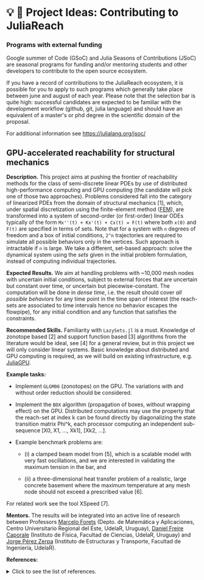 # :bulb: :notebook: Project Ideas: Contributing to JuliaReach

### Programs with external funding

Google summer of Code (GSoC) and Julia Seasons of Contributions (JSoC) are seasonal programs for funding and/or
mentoring students and other developers to contribute to the open source ecosystem.

If you have a record of contributions to the JuliaReach ecosystem, it is possible for you to apply to such programs which generally take place between june and august of each year. Please note that the selection bar is quite high: successful candidates are expected to be familiar with the development workflow (github, git, julia language) and should have an equivalent of a master's or phd degree in the scientific domain of the proposal.

For additional information see https://julialang.org/jsoc/

## GPU-accelerated reachability for structural mechanics

**Description.** This project aims at pushing the frontier of reachability methods for the class of semi-discrete linear PDEs by use of distributed high-performance computing and GPU computing (the candidate will pick one of those two approaches). Problems considered fall into the category of linearized PDEs from the domain of structural mechanics [1], which, under spatial discretization using the finite-element method ([FEM](https://en.wikipedia.org/wiki/Finite_element_method)), are transformed into a system of second-order (or first-order) linear ODEs typically of the form `Mx''(t) + Kx'(t) + Cx(t) = F(t)` where both `x(0)` and `F(t)` are specified in terms of sets. Note that for a system with `n` degrees of freedom and a box of initial conditions, `2^n` trajectories are required to simulate all possible behaviors only in the vertices. Such approach is intractable if `n` is large. We take a different, set-based approach: solve the dynamical system using the *sets* given in the initial problem formulation, instead of computing individual trajectories.

**Expected Results.** We aim at handling problems with ~10,000 mesh nodes with uncertain initial conditions, subject to external forces that are uncertain but constant over time, or uncertain but piecewise-constant. The computation will be done in *dense time*, i.e. the result should cover *all possible behaviors* for any time point in the time span of interest (the reach-sets are associated to time intervals hence no behavior escapes the flowpipe), for any initial condition and any function that satisfies the constraints.

**Recommended Skills.** Familiarity with `LazySets.jl` is a must. Knowledge of zonotope based [2] and support function based [3] algorithms from the literature would be ideal, see [4] for a general review, but in this project we will only consider linear systems. Basic knowledge about distributed and GPU computing is required, as we will build on existing infrastructure, e.g. [JuliaGPU](https://juliagpu.org/).

**Example tasks:**

- Implement `GLGM06` (zonotopes) on the GPU. The variations with and without order reduction should be considered.

- Implement the `BOX` algorithm (propagation of boxes, without wrapping effect) on the GPU. Distributed computations may use the property that the reach-set at index k can be found directly by diagonalizing the state transition matrix Phi^k, each processor computing an independent sub-sequence [X0, X1, ..., Xk1], [Xk2, ...]. 

- Example benchmark problems are:

    - (i) a clamped beam model from [5], which is a scalable model with very fast oscillations, and we are interested in validating the maximum tension in the bar, and
    
    - (ii) a three-dimensional heat transfer problem of a realistic, large concrete basement where the maximum temperature at any mesh node should not exceed a prescribed value [6].

For related work see the tool XSpeed [7].

**Mentors.** The results will be integrated into an active line of research between Professors [Marcelo Forets](https://github.com/mforets) (Depto. de Matemática y Aplicaciones, Centro Universitario Regional del Este, UdelaR, Uruguay), [Daniel Freire Caporale](https://github.com/dfcaporale) (Instituto de Física, Facultad de Ciencias, UdelaR, Uruguay) and [Jorge Pérez Zerpa](https://github.com/jorgepz) (Instituto de Estructuras y Transporte, Facultad de Ingeniería, UdelaR).

**References:**

<details>
    <summary> Click to see the list of references. </summary>

- [1] Bathe, Klaus-Jürgen. Finite element procedures. Klaus-Jurgen Bathe, 2006.

- [2] Girard, A., Le Guernic, C., & Maler, O. (2006, March). Efficient computation of reachable sets of linear time-invariant systems with inputs. In International Workshop on Hybrid Systems: Computation and Control (pp. 257-271). Springer, Berlin, Heidelberg.

- [3] Le Guernic, Colas, and Antoine Girard. [Reachability analysis of hybrid systems using support functions.](https://link.springer.com/content/pdf/10.1007/978-3-642-02658-4_40.pdf). International Conference on Computer Aided Verification. Springer, Berlin, Heidelberg, 2009.

- [4] Althoff, Matthias, Goran Frehse, and Antoine Girard. ["Set Propagation Techniques for Reachability Analysis."](https://www.annualreviews.org/doi/abs/10.1146/annurev-control-071420-081941) Annual Review of Control, Robotics, and Autonomous Systems 4 (2020).

- [5] Malakiyeh, Mohammad Mahdi, Saeed Shojaee, and Klaus-Jürgen Bathe. "The Bathe time integration method revisited for prescribing desired numerical dissipation." Computers & Structures 212 (2019): 289-298.

- [6] Tahersima, Mohammad, and Paul Tikalsky. "Finite element modeling of hydration heat in a concrete slab-on-grade floor with limestone blended cement." Construction and Building Materials 154 (2017): 44-50.

- [7] Ray, R., Gurung, A., Das, B., Bartocci, E., Bogomolov, S., & Grosu, R. (2015, November). XSpeed: Accelerating reachability analysis on multi-core processors. In Haifa Verification Conference (pp. 3-18). Springer, Cham.
    
</details>

